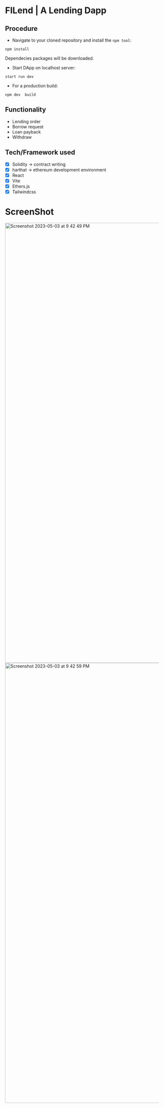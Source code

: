
# FILend | A Lending Dapp



## Procedure 

* Navigate to your cloned repository  and install the `npm tool`:

```
npm install
```

Dependecies packages will be downloaded.

* Start DApp on localhost server:

```
start run dev
```


* For a production build:

```
npm dev  build
```



## Functionality
- Lending order 
- Borrow request
- Loan payback 
- Withdraw

## Tech/Framework used
- [x] Solidity -> contract writing 
- [x] harthat -> ethereum development environment
- [x] React
- [x] Vite
- [x] Ethers.js
- [x] Tailwindcss

# ScreenShot

<img width="1440" alt="Screenshot 2023-05-03 at 9 42 49 PM" src="https://user-images.githubusercontent.com/62445763/235976140-aaeb3acd-013b-4087-8a60-81a0b619e5b0.png">
<img width="1440" alt="Screenshot 2023-05-03 at 9 42 59 PM" src="https://user-images.githubusercontent.com/62445763/235976189-e6c63096-f85e-457d-9493-05563e2c828d.png">
